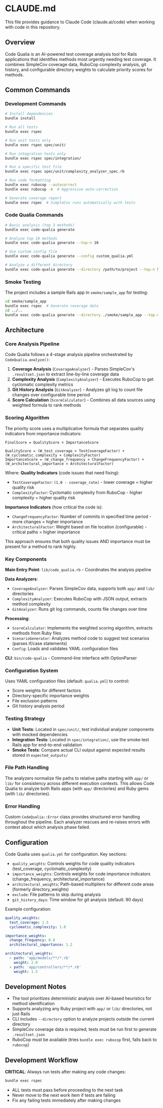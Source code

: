 # CLAUDE.md

This file provides guidance to Claude Code (claude.ai/code) when working with code in this repository.

## Overview

Code Qualia is an AI-powered test coverage analysis tool for Rails applications that identifies methods most urgently needing test coverage. It combines SimpleCov coverage data, RuboCop complexity analysis, git history, and configurable directory weights to calculate priority scores for methods.

## Common Commands

### Development Commands
```bash
# Install dependencies
bundle install

# Run all tests
bundle exec rspec

# Run unit tests only
bundle exec rspec spec/unit/

# Run integration tests only
bundle exec rspec spec/integration/

# Run a specific test file
bundle exec rspec spec/unit/complexity_analyzer_spec.rb

# Run code formatting
bundle exec rubocop --autocorrect
bundle exec rubocop -A  # Aggressive auto-correction

# Generate coverage report
bundle exec rspec  # SimpleCov runs automatically with tests
```

### Code Qualia Commands
```bash
# Basic analysis (top 3 methods)
bundle exec code-qualia generate

# Analyze top 10 methods
bundle exec code-qualia generate --top-n 10

# Use custom config file
bundle exec code-qualia generate --config custom_qualia.yml

# Analyze a different directory
bundle exec code-qualia generate --directory /path/to/project --top-n 5
```

### Smoke Testing
The project includes a sample Rails app in `smoke/sample_app` for testing:
```bash
cd smoke/sample_app
bundle exec rspec  # Generate coverage data
cd ../..
bundle exec code-qualia generate --directory ./smoke/sample_app --top-n 10
```

## Architecture

### Core Analysis Pipeline
Code Qualia follows a 4-stage analysis pipeline orchestrated by `CodeQualia.analyze()`:

1. **Coverage Analysis** (`CoverageAnalyzer`) - Parses SimpleCov's `.resultset.json` to extract line-by-line coverage data
2. **Complexity Analysis** (`ComplexityAnalyzer`) - Executes RuboCop to get cyclomatic complexity metrics
3. **Git History Analysis** (`GitAnalyzer`) - Analyzes git log to count file changes over configurable time period
4. **Score Calculation** (`ScoreCalculator`) - Combines all data sources using weighted formula to rank methods

### Scoring Algorithm
The priority score uses a multiplicative formula that separates quality indicators from importance indicators:
```
FinalScore = QualityScore × ImportanceScore

QualityScore = (W_test_coverage × TestCoverageFactor) + (W_cyclomatic_complexity × ComplexityFactor)
ImportanceScore = (W_change_frequency × ChangeFrequencyFactor) + (W_architectural_importance × ArchitecturalFactor)
```

Where:
**Quality Indicators** (code issues that need fixing):
- `TestCoverageFactor`: `(1.0 - coverage_rate)` - lower coverage = higher quality risk
- `ComplexityFactor`: Cyclomatic complexity from RuboCop - higher complexity = higher quality risk

**Importance Indicators** (how critical the code is):
- `ChangeFrequencyFactor`: Number of commits in specified time period - more changes = higher importance
- `ArchitecturalFactor`: Weight based on file location (configurable) - critical paths = higher importance

This approach ensures that both quality issues AND importance must be present for a method to rank highly.

### Key Components

**Main Entry Point**: `lib/code_qualia.rb` - Coordinates the analysis pipeline

**Data Analyzers**:
- `CoverageAnalyzer`: Parses SimpleCov data, supports both `app/` and `lib/` directories
- `ComplexityAnalyzer`: Executes RuboCop with JSON output, extracts method complexity
- `GitAnalyzer`: Runs git log commands, counts file changes over time

**Processing**:
- `ScoreCalculator`: Implements the weighted scoring algorithm, extracts methods from Ruby files
- `ScenarioGenerator`: Analyzes method code to suggest test scenarios (parses if/case statements)
- `Config`: Loads and validates YAML configuration files

**CLI**: `bin/code-qualia` - Command-line interface with OptionParser

### Configuration System
Uses YAML configuration files (default: `qualia.yml`) to control:
- Score weights for different factors
- Directory-specific importance weights
- File exclusion patterns
- Git history analysis period

### Testing Strategy
- **Unit Tests**: Located in `spec/unit/`, test individual analyzer components with mocked dependencies
- **Integration Tests**: Located in `spec/integration/`, use the smoke test Rails app for end-to-end validation
- **Smoke Tests**: Compare actual CLI output against expected results stored in `expected_outputs/`

### File Path Handling
The analyzers normalize file paths to relative paths starting with `app/` or `lib/` for consistency across different execution contexts. This allows Code Qualia to analyze both Rails apps (with `app/` directories) and Ruby gems (with `lib/` directories).

### Error Handling
Custom `CodeQualia::Error` class provides structured error handling throughout the pipeline. Each analyzer rescues and re-raises errors with context about which analysis phase failed.

## Configuration

Code Qualia uses `qualia.yml` for configuration. Key sections:
- `quality_weights`: Controls weights for code quality indicators (test_coverage, cyclomatic_complexity)
- `importance_weights`: Controls weights for code importance indicators (change_frequency, architectural_importance)
- `architectural_weights`: Path-based multipliers for different code areas (formerly directory_weights)
- `exclude`: File patterns to skip during analysis
- `git_history_days`: Time window for git analysis (default: 90 days)

Example configuration:
```yaml
quality_weights:
  test_coverage: 1.5
  cyclomatic_complexity: 1.0

importance_weights:
  change_frequency: 0.8
  architectural_importance: 1.2

architectural_weights:
  - path: 'app/models/**/*.rb'
    weight: 2.0
  - path: 'app/controllers/**/*.rb'
    weight: 1.5
```

## Development Notes

- The tool prioritizes deterministic analysis over AI-based heuristics for method identification
- Supports analyzing any Ruby project with `app/` or `lib/` directories, not just Rails
- CLI includes `--directory` option to analyze projects outside the current directory
- SimpleCov coverage data is required; tests must be run first to generate `.resultset.json`
- RuboCop must be available (tries `bundle exec rubocop` first, falls back to `rubocop`)

## Development Workflow

**CRITICAL**: Always run tests after making any code changes:
```bash
bundle exec rspec
```
- ALL tests must pass before proceeding to the next task
- Never move to the next work item if tests are failing
- Fix any failing tests immediately after making changes
